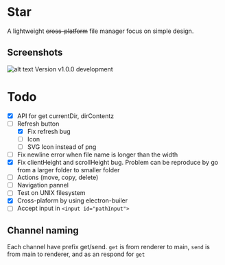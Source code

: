 # Star
A lightweight ~~cross-platform~~ file manager focus on simple design.

## Screenshots
![alt text](https://cdn.discordapp.com/attachments/704502790055133245/808542256427958282/unknown.png)
Version v1.0.0 development

# Todo
- [x] API for get currentDir, dirContentz
- [ ] Refresh button 
    - [x] Fix refresh bug
    - [ ] Icon
    - [ ] SVG Icon instead of png
- [ ] Fix newline error when file name is longer than the width
- [x] Fix clientHeight and scrollHeight bug. Problem can be reproduce by go from a larger folder to smaller folder
- [ ] Actions (move, copy, delete)
- [ ] Navigation pannel
- [ ] Test on UNIX filesystem
- [x] Cross-plaform by using electron-builer
- [ ] Accept input in `<input id="pathInput">`

## Channel naming
Each channel have prefix get/send. `get` is from renderer to main, `send` is from main to renderer, and as an respond for `get`